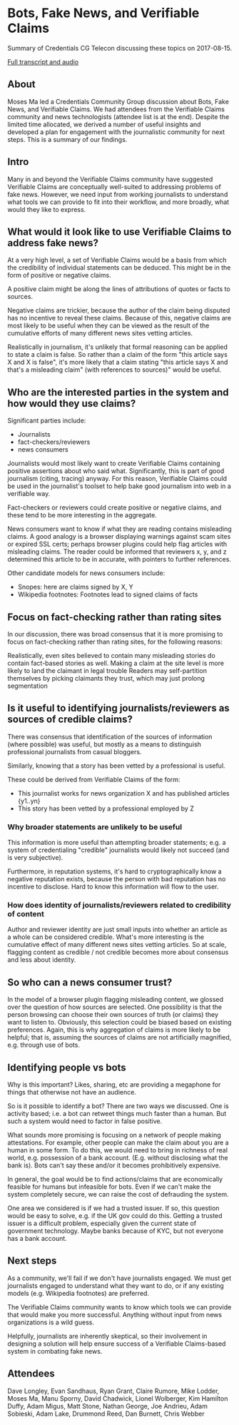 # Bots, Fake News, and Verifiable Claims

Summary of Credentials CG Telecon discussing these topics on 2017-08-15.

[Full transcript and audio](https://w3c-ccg.github.io/meetings/2017-08-15/#topic-2)

## About

Moses Ma led a Credentials Community Group discussion about Bots, Fake News, and Verifiable Claims. We had attendees from the Verifiable Claims community and news technologists (attendee list is at the end). Despite the limited time allocated, we derived a number of useful insights and developed a plan for engagement with the journalistic community for next steps. This is a summary of our findings.

## Intro

Many in and beyond the Verifiable Claims community have suggested Verifiable Claims are conceptually well-suited to addressing problems of fake news. However, we need input from working journalists to understand what tools we can provide to fit into their workflow, and more broadly, what would they like to express.

## What would it look like to use Verifiable Claims to address fake news? 

At a very high level, a set of Verifiable Claims would be a basis from which the credibility of individual statements can be deduced. This might be in the form of positive or negative claims.

A positive claim might be along the lines of attributions of quotes or facts to sources. 

Negative claims are trickier, because the author of the claim being disputed has no incentive to reveal these claims. Because of this, negative claims are most likely to be useful when they can be viewed as the result of the cumulative efforts of many different news sites vetting articles.

Realistically in journalism, it's unlikely that formal reasoning can be applied to state a claim is false. So rather than a claim of the form "this article says X and X is false", it's more likely that a claim stating "this article says X and that's a misleading claim" (with references to sources)" would be useful.

## Who are the interested parties in the system and how would they use claims?

Significant parties include:

- Journalists
- fact-checkers/reviewers
- news consumers

Journalists would most likely want to create Verifiable Claims containing positive assertions about who said what. Significantly, this is part of good journalism (citing, tracing) anyway. For this reason, Verifiable Claims could be used in the journalist's toolset to help bake good journalism into web in a verifiable way. 

Fact-checkers or reviewers could create positive or negative claims, and these tend to be more interesting in the aggregate.

News consumers want to know if what they are reading contains misleading claims. A good analogy is a browser displaying warnings against scam sites or expired SSL certs; perhaps browser plugins could help flag articles with misleading claims. The reader could be informed that reviewers x, y, and z determined this article to be in accurate, with pointers to further references.

Other candidate models for news consumers include:
- Snopes: here are claims signed by X, Y
- Wikipedia footnotes: Footnotes lead to signed claims of facts

## Focus on fact-checking rather than rating sites

In our discussion, there was broad consensus that it is more promising to focus on fact-checking rather than rating sites, for the following reasons:

Realistically, even sites believed to contain many misleading stories do contain fact-based stories as well. 
Making a claim at the site level is more likely to land the claimant in legal trouble
Readers may self-partition themselves by picking claimants they trust, which may just prolong segmentation

## Is it useful to identifying journalists/reviewers as sources of credible claims?

There was consensus that identification of the sources of information (where possible) was useful, but mostly as a means to distinguish professional journalists from casual bloggers.

Similarly, knowing that a story has been vetted by a professional is useful.

These could be derived from Verifiable Claims of the form:
- This journalist works for news organization X and has published articles {y1..yn}
- This story has been vetted by a professional employed by Z

### Why broader statements are unlikely to be useful

This information is more useful than attempting broader statements; e.g. a system of credentialing "credible" journalists would likely not succeed (and is very subjective).

Furthermore, in reputation systems, it's hard to cryptographically know a negative reputation exists, because the person with bad reputation has no incentive to disclose. Hard to know this information will flow to the user.

### How does identity of journalists/reviewers related to credibility of content

Author and reviewer identity are just small inputs into whether an article as a whole can be considered credible. What's more interesting is the cumulative effect of many different news sites vetting articles. So at scale, flagging content as credible / not credible becomes more about consensus and less about identity.

## So who can a news consumer trust?

In the model of a browser plugin flagging misleading content, we glossed over the question of how sources are selected. One possibility is that the person browsing can choose their own sources of truth (or claims) they want to listen to. Obviously, this selection could be biased based on existing preferences. Again, this is why aggregation of claims is more likely to be helpful; that is, assuming the sources of claims are not artificially magnified, e.g. through use of bots.

## Identifying people vs bots

Why is this important? Likes, sharing, etc are providing a megaphone for things that otherwise not have an audience. 

So is it possible to identify a bot? There are two ways we discussed. One is activity based; i.e. a bot can retweet things much faster than a human. But such a system would need to factor in false positive.

What sounds more promising is focusing on a network of people making attestations. For example, other people can make the claim about you are a human in some form. To do this, we would need to bring in richness of real world, e.g. possession of a bank account. (E.g. without disclosing what the bank is). Bots can't say these and/or it becomes prohibitively expensive.

In general, the goal would be to find actions/claims that are economically feasible for humans but infeasible for bots. Even if we can't make the system completely secure, we can raise the cost of defrauding the system. 

One area we considered is if we had a trusted issuer. If so, this question would be easy to solve, e.g. if the UK gov could do this. Getting a trusted issuer is a difficult problem, especially given the current state of government technology. Maybe banks because of KYC, but not everyone has a bank account. 

## Next steps	

As a community, we'll fail if we don't have journalists engaged. We must get journalists engaged to understand what they want to do, or if any existing models (e.g. Wikipedia footnotes) are preferred.

The Verifiable Claims community wants to know which tools we can provide that would make you more successful. Anything without input from news organizations is a wild guess.

Helpfully, journalists are inherently skeptical, so their involvement in designing a solution will help ensure success of a Verifiable Claims-based system in combating fake news.

## Attendees
Dave Longley, Evan Sandhaus, Ryan Grant, Claire Rumore, Mike Lodder, Moses Ma, Manu Sporny, David Chadwick, Lionel Wolberger, Kim Hamilton Duffy, Adam Migus, Matt Stone, Nathan George, Joe Andrieu, Adam Sobieski, Adam Lake, Drummond Reed, Dan Burnett, Chris Webber
